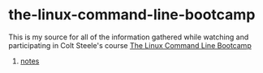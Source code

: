 # the-linux-command-line-bootcamp
This is my source for all of the information gathered while watching and participating in Colt Steele's course [The Linux Command Line Bootcamp](https://www.udemy.com/share/104wzq3@nFcEvz7VEtTWG-OE8vlpTkPZ1Bs458jxPgXOD3NPFUmxOlVDVyM0WXF7NNzk2pGx/)

1. [notes](/NOTES.md)